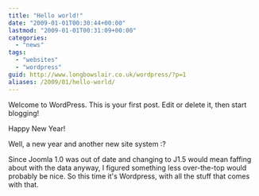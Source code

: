```yaml
---
title: "Hello world!"
date: "2009-01-01T00:30:44+00:00"
lastmod: "2009-01-01T00:31:09+00:00"
categories: 
  - "news"
tags: 
  - "websites"
  - "wordpress"
guid: http://www.longbowslair.co.uk/wordpress/?p=1
aliases: /2009/01/hello-world/
---
```


Welcome to WordPress. This is your first post. Edit or delete it, then start blogging!

Happy New Year!

Well, a new year and another new site system :?

Since Joomla 1.0 was out of date and changing to J1.5 would mean faffing about with the data anyway, I figured something less over-the-top would probably be nice. So this time it's Wordpress, with all the stuff that comes with that.
